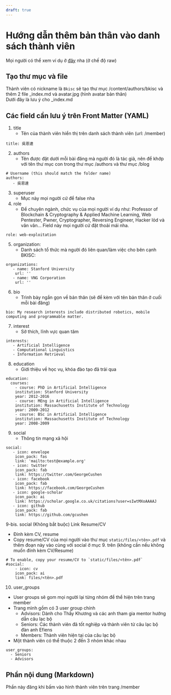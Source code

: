 ```yaml
---
draft: true
---
```

# Hướng dẫn thêm bản thân vào danh sách thành viên
Mọi người có thể xem ví dụ ở [đây](./吳恩達/_index.md) nha (ở chế độ raw)
## Tạo thư mục và file
Thành viên có nickname là `Bkisc` sẽ tạo thư mục /content/authors/bkisc và thêm 2 file _index.md và avatar.jpg (hình avatar bản thân)  
Dưới đây là lưu ý cho _index.md

## Các field cần lưu ý trên Front Matter (YAML)

1. title
   - Tên của thành viên hiển thị trên danh sách thành viên (url: /member)
```
title: 吳恩達
```
2. authors
   - Tên được đặt dưới mỗi bài đăng mà người đó là tác giả, nên để khớp với tên thư mục con trong thư mục /authors và thư mục /blog
```
# Username (this should match the folder name)
authors:
   - 吳恩達
```
3. superuser
   - Mục này mọi người cứ để false nha
4. role
   - Để chuyên ngành, chức vụ của mọi người ví dụ như: Professor of Blockchain & Cryptography & Applied Machine Learning, Web Pentester, Pwner, Cryptographer, Reversing Engineer, Hacker lỏd và vân vân... Field này mọi người cứ đặt thoải mái nha.
```
role: web-exploitation
```
5. organization:
   - Danh sách tổ thức mà người đó liên quan/làm việc cho bên cạnh BKISC:
```
organizations:
   - name: Stanford University
    url: ''
   - name: VNG Corporation
    url: ''
```
6. bio
   - Trình bày ngắn gọn về bản thân (sẽ để kèm với tên bản thân ở cuối mỗi bài đăng)
```
bio: My research interests include distributed robotics, mobile computing and programmable matter.
```
7. interest
   - Sở thích, lĩnh vực quan tâm
```
interests:
   - Artificial Intelligence
   - Computational Linguistics
   - Information Retrieval
```
8. education
   - Giới thiệu về học vụ, khóa đào tạo đã trải qua
```
education:
  courses:
    - course: PhD in Artificial Intelligence
    institution: Stanford University
    year: 2012-2016
    - course: MEng in Artificial Intelligence
    institution: Massachusetts Institute of Technology
    year: 2009-2012
    - course: BSc in Artificial Intelligence
    institution: Massachusetts Institute of Technology
    year: 2008-2009
```

9. social
    - Thông tin mạng xã hội
```
social:
   - icon: envelope
    icon_pack: fas
    link: 'mailto:test@example.org'
   - icon: twitter
    icon_pack: fab
    link: https://twitter.com/GeorgeCushen
   - icon: facebook
    icon_pack: fab
    link: https://facebook.com/GeorgeCushen
   - icon: google-scholar
    icon_pack: ai
    link: https://scholar.google.co.uk/citations?user=sIwtMXoAAAAJ
   - icon: github
    icon_pack: fab
    link: https://github.com/gcushen
```

9-bis. social (Không bắt buộc) Link Resume/CV
   - Đính kèm CV, resume
   - Copy resume/CV của mọi người vào thư mục `static/files/<tên>.pdf` và thêm đoạn này vào cùng với social ở mục 9. trên (không cần nếu không muốn đính kèm CV/Resume)
```
# To enable, copy your resume/CV to `static/files/<tên>.pdf`
#social:
    - icon: cv
    icon_pack: ai
    link: files/<tên>.pdf
```

10. user_groups
   - User groups sẽ gom mọi người lại từng nhóm để thể hiện trên trang member
   - Trang mình gồm có 3 user group chính
      - Advisors: Dành cho Thầy Khương và các anh tham gia mentor hướng dẫn câu lạc bộ
      - Seniors: Các thành viên đã tốt nghiệp và thành viên từ câu lạc bộ đàn anh Efiens
      - Members: Thành viên hiện tại của câu lạc bộ
   - Một thành viên có thể thuộc 2 đến 3 nhóm khác nhau
```
user_groups:
  - Seniors
  - Advisors
```

## Phần nội dung (Markdown)
Phần này đăng khi bấm vào hình thành viên trên trang /member